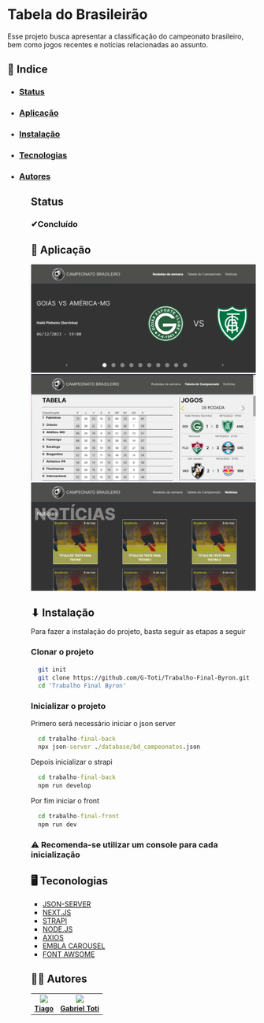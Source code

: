# Tabela do Brasileirão

Esse projeto busca apresentar a classificação do campeonato brasileiro, bem como jogos recentes e notícias relacionadas ao assunto.

## 📖 Indice

<ul>

<li>
    <h3><a href="#status">Status</a></h3>
</li>
<li>
    <h3><a href="#aplicacao">Aplicação</a></h3>      
</li>
<li>
    <h3><a href="#instalacao">Instalação</a></h3>
</li>
<li>
    <h3><a href="#tecnologias">Tecnologias</a></h3>
</li>
<li>
    <h3><a href="#autores">Autores</a></h3>
</li>

<ul>

<section id="status">
<h2>Status</h2>
  
<h3>✔Concluído</h3>
</section>

<section id="aplicacao">
  <h2>📱 Aplicação</h2>
  

</section>

  ![Imagem de demontração do projeto 1](./Readme_utils/readme_demo.png)
  ![Imagem de demontração do projeto 2](./Readme_utils/readme_demo_2.png)
  ![Imagem de demontração do projeto 3](./Readme_utils/readme_demo_3.png)

<section id="instalacao">
 <h2>⬇ Instalação</h2>
  
  Para fazer a instalação do projeto, basta seguir as etapas a seguir
  
  <h3>Clonar o projeto</h3>
  
  ```bash
    git init
    git clone https://github.com/G-Toti/Trabalho-Final-Byron.git
    cd 'Trabalho Final Byron'
  ```
  
  <h3>Inicializar o projeto</h3>
  
  Primero será necessário iniciar o json server
  
  ```cmd
    cd trabalho-final-back
    npx json-server ./database/bd_campeonatos.json
  ```
  
  Depois inicializar o strapi
  
  ```cmd
    cd trabalho-final-back
    npm run develop
  ```
  
  Por fim iniciar o front
  
  ```cmd
    cd trabalho-final-front
    npm run dev
  ```
  
  <h3>⚠ Recomenda-se utilizar um console para cada inicialização</h3>
</section>

<section id="tecnologias">
  <h2>🖥 Teconologias</h2>
  
  - [JSON-SERVER](https://github.com/typicode/json-server)
  - [NEXT.JS](https://nextjs.org/docs)
  - [STRAPI](https://docs.strapi.io/dev-docs/intro)
  - [NODE.JS](https://nodejs.org/en)
  - [AXIOS](https://axios-http.com/ptbr/docs/intro)
  - [EMBLA CAROUSEL](https://www.embla-carousel.com/get-started/)
  - [FONT AWSOME](https://fontawesome.com)
</section>

<section id="autores">
  <h2>👨‍🎨 Autores</h2>
  
  <table>
    <tbody>
      <tr>
        <td align="center" valign="top">
          <a href="https://github.com/Tiago-htm">
            <img src="https://avatars.githubusercontent.com/u/73413679?v=4" width="110" />
            <br/>
            <b>Tiago</b>
          </a>
        </td>
        <td align="center" valign="top">
          <a href="https://github.com/G-Toti">
            <img src="https://avatars.githubusercontent.com/u/156110093?v=4" width="110" />
            <br/>
            <b>Gabriel Toti</b>
          </a>
        </td>
      </tr>
    </tbody>
  </table>
</section>
